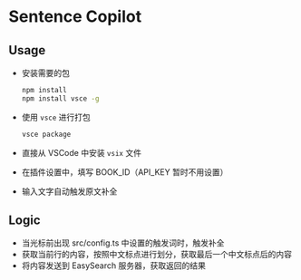 # Sentence Copilot

## Usage

- 安装需要的包

  ```bash
  npm install
  npm install vsce -g
  ```

- 使用 `vsce` 进行打包

  ```bash
  vsce package
  ```

- 直接从 VSCode 中安装 `vsix` 文件

- 在插件设置中，填写 BOOK_ID（API_KEY 暂时不用设置）

- 输入文字自动触发原文补全

## Logic

- 当光标前出现 src/config.ts 中设置的触发词时，触发补全
- 获取当前行的内容，按照中文标点进行划分，获取最后一个中文标点后的内容
- 将内容发送到 EasySearch 服务器，获取返回的结果
